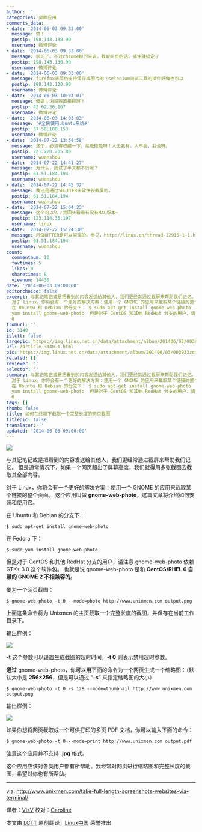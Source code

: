 ```yaml
---
author: ''
categories: 桌面应用
comments_data:
- date: '2014-06-03 09:33:00'
  message: 赞！
  postip: 198.143.130.90
  username: 微博评论
- date: '2014-06-03 09:33:00'
  message: 学习了。不过chrome粉的来说，截取网页的话，插件就搞定了
  postip: 198.143.130.90
  username: 微博评论
- date: '2014-06-03 09:33:00'
  message: firefox底层也支持保存成图片的？selenium测试工具的插件好像也可以
  postip: 198.143.130.90
  username: 微博评论
- date: '2014-06-03 10:03:01'
  message: 傻逼！浏览器直接抓屏！
  postip: 42.62.36.167
  username: 微博评论
- date: '2014-06-03 14:03:03'
  message: '#全民使用ubuntu系统#'
  postip: 37.58.100.153
  username: 微博评论
- date: '2014-07-22 13:54:58'
  message: 这个，必须得收藏一下。高级技能呀！人无我有，人不会，我会呀。
  postip: 221.220.205.80
  username: wuanshou
- date: '2014-07-22 14:41:27'
  message: 为什么，我试了半天都不行呢？
  postip: 61.51.184.194
  username: wuanshou
- date: '2014-07-22 14:45:32'
  message: 我还是通过SHUTTER来软件长截屏的。
  postip: 61.51.184.194
  username: wuanshou
- date: '2014-07-22 15:04:23'
  message: 这个可以么？我回头看看有没有MAC版本~
  postip: 123.114.35.197
  username: linux
- date: '2014-07-22 15:24:38'
  message: 用SHUTTER是可以实现的。参见，http://linux.cn/thread-12915-1-1.html
  postip: 61.51.184.194
  username: wuanshou
count:
  commentnum: 10
  favtimes: 5
  likes: 0
  sharetimes: 8
  viewnum: 14430
date: '2014-06-03 09:00:00'
editorchoice: false
excerpt: 与其记笔记或是把看到的内容发送给其他人，我们更经常通过截屏来帮助我们记忆。 但是通常情况下，如果一个网页超出了屏幕高度，我们就得用多张截图去截取其全部内容。
  对于 Linux，你将会有一个更好的解决方案：使用一个 GNOME 的应用来截取某个链接的整个页面。 这个应用叫做 gnome-web-photo，这篇文章将介绍如何安装和使用它。
  在 Ubuntu 和 Debian 的分支下： $ sudo apt-get install gnome-web-photo  在 Fedora 下： $ sudo
  yum install gnome-web-photo  但是对于 CentOS 和其他 RedHat 分支的用户，请注意 gnome-web-photo 依赖
  G
fromurl: ''
id: 3140
islctt: false
largepic: https://img.linux.net.cn/data/attachment/album/201406/03/003933zcmpn88fc32nnkdn.png
url: /article-3140-1.html
pic: https://img.linux.net.cn/data/attachment/album/201406/03/003933zcmpn88fc32nnkdn.png.thumb.jpg
related: []
reviewer: ''
selector: ''
summary: 与其记笔记或是把看到的内容发送给其他人，我们更经常通过截屏来帮助我们记忆。 但是通常情况下，如果一个网页超出了屏幕高度，我们就得用多张截图去截取其全部内容。
  对于 Linux，你将会有一个更好的解决方案：使用一个 GNOME 的应用来截取某个链接的整个页面。 这个应用叫做 gnome-web-photo，这篇文章将介绍如何安装和使用它。
  在 Ubuntu 和 Debian 的分支下： $ sudo apt-get install gnome-web-photo  在 Fedora 下： $ sudo
  yum install gnome-web-photo  但是对于 CentOS 和其他 RedHat 分支的用户，请注意 gnome-web-photo 依赖
  G
tags: []
thumb: false
title: 如何在终端下截取一个完整长度的网页截图
titlepic: false
translator: ''
updated: '2014-06-03 09:00:00'
---
```


![](/data/attachment/album/201406/03/003933zcmpn88fc32nnkdn.png)


与其记笔记或是把看到的内容发送给其他人，我们更经常通过截屏来帮助我们记忆。 但是通常情况下，如果一个网页超出了屏幕高度，我们就得用多张截图去截取其全部内容。


对于 Linux，你将会有一个更好的解决方案：使用一个 GNOME 的应用来截取某个链接的整个页面。 这个应用叫做 **gnome-web-photo**，这篇文章将介绍如何安装和使用它。


在 Ubuntu 和 Debian 的分支下：



```
$ sudo apt-get install gnome-web-photo

```

在 Fedora 下：



```
$ sudo yum install gnome-web-photo

```

但是对于 CentOS 和其他 RedHat 分支的用户，请注意 gnome-web-photo 依赖 GTK+ 3.0 这个软件包。 也就是说 gnome-web-photo 是和 **CentOS/RHEL 6 自带的 GNOME 2 不相兼容的**。


要为一个网页截图：



```
$ gnome-web-photo -t 0 --mode=photo http://www.unixmen.com output.png

```

上面这条命令将为 Unixmen 的主页截取一个完整长度的截图，并保存在当前工作目录下。


输出样例：


![](/data/attachment/album/201406/03/003937wf283yk3y8ybkz78.png)


**-t** 这个参数可以设置生成截图的超时时间。**-t 0** 则表示禁用超时参数。


**通过** gnome-web-photo，你可以用下面的命令为一个网页生成一个缩略图：（默认大小是 **256×256**，但是可以通过 “**-s**” 来指定缩略图的大小）



```
$ gnome-web-photo -t 0 -s 128 --mode=thumbnail http://www.unixmen.com output.png

```

输出样例：


![](/data/attachment/album/201406/03/003942elb8djw5l8bwm8pt.png)


如果你想将网页截取成一个可供打印的多页 PDF 文档，你可以输入下面的命令：



```
$ gnome-web-photo -t 0 --mode=print http://www.unixmen.com output.pdf

```

注意这个应用并不支持 **.jpg** 格式。


这个应用应该对各类用户都有所帮助。我经常对网页进行缩略图和完整长度的截图，希望对你也有所帮助。




---


via: <http://www.unixmen.com/take-full-length-screenshots-websites-via-terminal/>


译者：[VizV](https://github.com/vizv) 校对：[Caroline](https://github.com/carolinewuyan)


本文由 [LCTT](https://github.com/LCTT/TranslateProject) 原创翻译，[Linux中国](http://linux.cn/) 荣誉推出